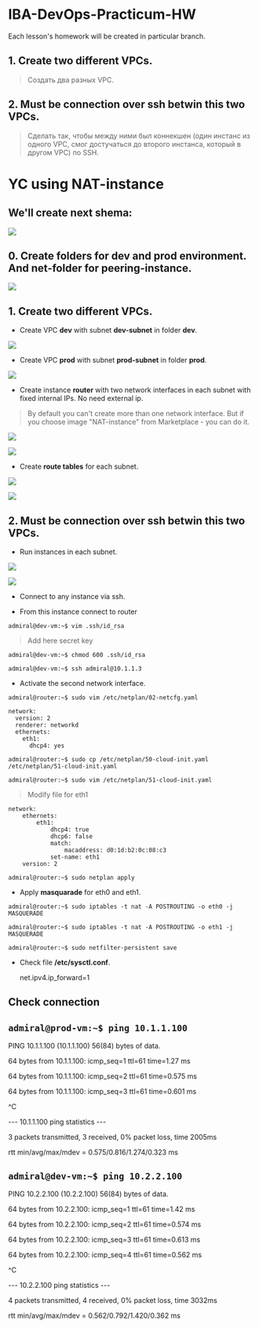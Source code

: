 # IBA-DevOps-Practicum-HW
Each lesson's homework will be created in particular branch.

## 1.	Create two different VPCs.
> Создать два разных VPC.
## 2.	Must be connection over ssh betwin this two VPCs.
> Сделать так, чтобы между ними был коннекшен (один инстанс из одного VPC, смог достучаться до второго инстанса, который в другом VPC) по SSH.

# YC using **NAT-instance**

## We'll create next shema:

![](/img/shema.jpg)

## 0. Create folders for dev and prod environment. And net-folder for **peering-instance**.

![](/img/Screenshot_1.jpg)

## 1.	Create two different VPCs.

- Create VPC **dev** with subnet **dev-subnet** in folder **dev**.

![](/img/Screenshot_2.jpg)

- Create VPC **prod** with subnet **prod-subnet** in folder **prod**.

![](/img/Screenshot_3.jpg)

- Create instance **router** with two network interfaces in each subnet with fixed internal IPs. No need external ip.
> By default you can't create more than one network interface. But if you choose image "NAT-instance" from Marketplace - you can do it.

![](/img/Screenshot_4.jpg)

![](/img/Screenshot_9.jpg)

- Create **route tables** for each subnet.

![](/img/Screenshot_5.jpg)

![](/img/Screenshot_6.jpg)


## 2.	Must be connection over ssh betwin this two VPCs.

- Run instances in each subnet.

![](/img/Screenshot_7.jpg)

![](/img/Screenshot_8.jpg)

- Connect to any instance via ssh.

- From this instance connect to router

`admiral@dev-vm:~$ vim .ssh/id_rsa`
> Add here secret key

`admiral@dev-vm:~$ chmod 600 .ssh/id_rsa`

`admiral@dev-vm:~$ ssh admiral@10.1.1.3`

- Activate the second network interface.

`admiral@router:~$ sudo vim /etc/netplan/02-netcfg.yaml` 

    network:
      version: 2
      renderer: networkd
      ethernets:
        eth1:
          dhcp4: yes
`admiral@router:~$ sudo cp /etc/netplan/50-cloud-init.yaml /etc/netplan/51-cloud-init.yaml`

`admiral@router:~$ sudo vim /etc/netplan/51-cloud-init.yaml`
> Modify file for eth1

    network:
        ethernets:
            eth1:
                dhcp4: true
                dhcp6: false
                match:
                    macaddress: d0:1d:b2:0c:08:c3
                set-name: eth1
        version: 2

`admiral@router:~$ sudo netplan apply`

- Apply **masquarade** for eth0 and eth1.

`admiral@router:~$ sudo iptables -t nat -A POSTROUTING -o eth0 -j MASQUERADE`

`admiral@router:~$ sudo iptables -t nat -A POSTROUTING -o eth1 -j MASQUERADE`

`admiral@router:~$ sudo netfilter-persistent save`

- Check file **/etc/sysctl.conf**.
    
    net.ipv4.ip_forward=1
    
## Check connection
## `admiral@prod-vm:~$ ping 10.1.1.100`

PING 10.1.1.100 (10.1.1.100) 56(84) bytes of data.

64 bytes from 10.1.1.100: icmp_seq=1 ttl=61 time=1.27 ms

64 bytes from 10.1.1.100: icmp_seq=2 ttl=61 time=0.575 ms

64 bytes from 10.1.1.100: icmp_seq=3 ttl=61 time=0.601 ms

^C

--- 10.1.1.100 ping statistics ---

3 packets transmitted, 3 received, 0% packet loss, time 2005ms

rtt min/avg/max/mdev = 0.575/0.816/1.274/0.323 ms

## `admiral@dev-vm:~$ ping 10.2.2.100`

PING 10.2.2.100 (10.2.2.100) 56(84) bytes of data.

64 bytes from 10.2.2.100: icmp_seq=1 ttl=61 time=1.42 ms

64 bytes from 10.2.2.100: icmp_seq=2 ttl=61 time=0.574 ms

64 bytes from 10.2.2.100: icmp_seq=3 ttl=61 time=0.613 ms

64 bytes from 10.2.2.100: icmp_seq=4 ttl=61 time=0.562 ms

^C

--- 10.2.2.100 ping statistics ---

4 packets transmitted, 4 received, 0% packet loss, time 3032ms

rtt min/avg/max/mdev = 0.562/0.792/1.420/0.362 ms

